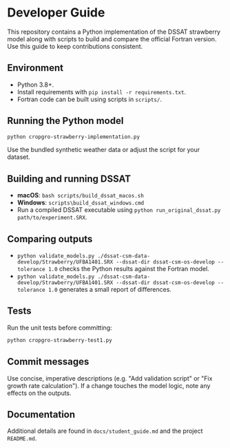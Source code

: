 # Developer Guide

This repository contains a Python implementation of the DSSAT strawberry model along with scripts to build and compare the official Fortran version. Use this guide to keep contributions consistent.

## Environment

- Python 3.8+.
- Install requirements with `pip install -r requirements.txt`.
- Fortran code can be built using scripts in `scripts/`.

## Running the Python model

```bash
python cropgro-strawberry-implementation.py
```

Use the bundled synthetic weather data or adjust the script for your dataset.

## Building and running DSSAT

- **macOS**: `bash scripts/build_dssat_macos.sh`
- **Windows**: `scripts\build_dssat_windows.cmd`
- Run a compiled DSSAT executable using `python run_original_dssat.py path/to/experiment.SRX`.

## Comparing outputs

- `python validate_models.py ./dssat-csm-data-develop/Strawberry/UFBA1401.SRX --dssat-dir dssat-csm-os-develop --tolerance 1.0` checks the Python results against the Fortran model.
- `python validate_models.py ./dssat-csm-data-develop/Strawberry/UFBA1401.SRX --dssat-dir dssat-csm-os-develop --tolerance 1.0` generates a small report of differences.

## Tests

Run the unit tests before committing:

```bash
python cropgro-strawberry-test1.py
```

## Commit messages

Use concise, imperative descriptions (e.g. "Add validation script" or "Fix growth rate calculation"). If a change touches the model logic, note any effects on the outputs.

## Documentation

Additional details are found in `docs/student_guide.md` and the project `README.md`.

